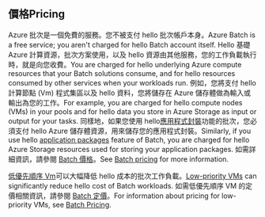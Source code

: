 ## <a name="pricing"></a><span data-ttu-id="be117-101">價格</span><span class="sxs-lookup"><span data-stu-id="be117-101">Pricing</span></span>

<span data-ttu-id="be117-102">Azure 批次是一個免費的服務。您不被支付 hello 批次帳戶本身。</span><span class="sxs-lookup"><span data-stu-id="be117-102">Azure Batch is a free service; you aren't charged for hello Batch account itself.</span></span> <span data-ttu-id="be117-103">Hello 基礎 Azure 計算資源，批次方案使用，以及 hello 資源由其他服務，您的工作負載執行時，就是向您收費。</span><span class="sxs-lookup"><span data-stu-id="be117-103">You are charged for hello underlying Azure compute resources that your Batch solutions consume, and for hello resources consumed by other services when your workloads run.</span></span> <span data-ttu-id="be117-104">例如，您將支付 hello 計算節點 (Vm) 程式集區以及 hello 資料，您將儲存在 Azure 儲存體做為輸入或輸出為您的工作。</span><span class="sxs-lookup"><span data-stu-id="be117-104">For example, you are charged for hello compute nodes (VMs) in your pools and for hello data you store in Azure Storage as input or output for your tasks.</span></span> <span data-ttu-id="be117-105">同樣地，如果您使用 hello[應用程式封裝](../articles/batch/batch-application-packages.md)功能的批次，您必須支付 hello Azure 儲存體資源，用來儲存您的應用程式封裝。</span><span class="sxs-lookup"><span data-stu-id="be117-105">Similarly, if you use hello [application packages](../articles/batch/batch-application-packages.md) feature of Batch, you are charged for hello Azure Storage resources used for storing your application packages.</span></span> <span data-ttu-id="be117-106">如需詳細資訊，請參閱 [Batch 價格](https://azure.microsoft.com/pricing/details/batch/)。</span><span class="sxs-lookup"><span data-stu-id="be117-106">See [Batch pricing](https://azure.microsoft.com/pricing/details/batch/) for more information.</span></span>

<span data-ttu-id="be117-107">[低優先順序 Vm](../articles/batch/batch-low-pri-vms.md)可以大幅降低 hello 成本的批次工作負載。</span><span class="sxs-lookup"><span data-stu-id="be117-107">[Low-priority VMs](../articles/batch/batch-low-pri-vms.md) can significantly reduce hello cost of Batch workloads.</span></span> <span data-ttu-id="be117-108">如需低優先順序 VM 的定價相關資訊，請參閱 [Batch 定價](https://azure.microsoft.com/pricing/details/batch/)。</span><span class="sxs-lookup"><span data-stu-id="be117-108">For information about pricing for low-priority VMs, see [Batch Pricing](https://azure.microsoft.com/pricing/details/batch/).</span></span> 
